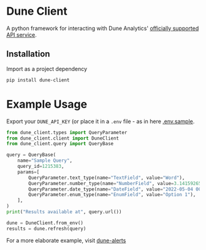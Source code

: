 # Dune Client

A python framework for interacting with Dune Analytics' [officially supported API
service](https://duneanalytics.notion.site/API-Documentation-1b93d16e0fa941398e15047f643e003a).

## Installation

Import as a project dependency

```shell
pip install dune-client
```

# Example Usage

Export your `DUNE_API_KEY` (or place it in a `.env` file - as in
here [.env.sample](./.env.sample).

```python
from dune_client.types import QueryParameter
from dune_client.client import DuneClient
from dune_client.query import QueryBase

query = QueryBase(
    name="Sample Query",
    query_id=1215383,
    params=[
        QueryParameter.text_type(name="TextField", value="Word"),
        QueryParameter.number_type(name="NumberField", value=3.1415926535),
        QueryParameter.date_type(name="DateField", value="2022-05-04 00:00:00"),
        QueryParameter.enum_type(name="EnumField", value="Option 1"),
    ],
)
print("Results available at", query.url())

dune = DuneClient.from_env()
results = dune.refresh(query)
```

For a more elaborate example,
visit [dune-alerts](https://github.com/cowprotocol/dune-alerts)

